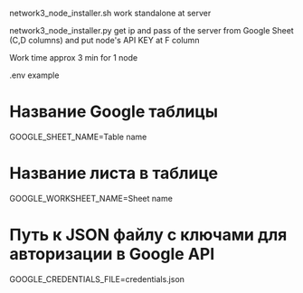 network3_node_installer.sh work standalone at server

network3_node_installer.py get ip and pass of the server from Google Sheet (C,D columns) and put node's API KEY at F column

Work time approx 3 min for 1 node

.env example

# Название Google таблицы
GOOGLE_SHEET_NAME=Table name

# Название листа в таблице
GOOGLE_WORKSHEET_NAME=Sheet name

# Путь к JSON файлу с ключами для авторизации в Google API
GOOGLE_CREDENTIALS_FILE=credentials.json
